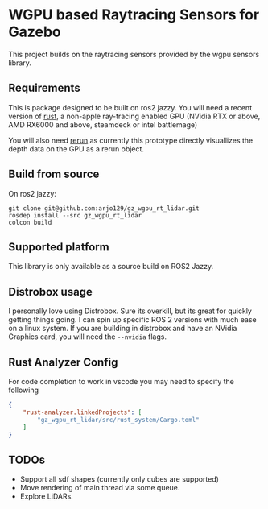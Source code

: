 # WGPU based Raytracing Sensors for Gazebo

This project builds on the raytracing sensors provided by the wgpu sensors library.

## Requirements

This is package designed to be built on ros2 jazzy. You will need a recent version of [rust](https://www.rust-lang.org/tools/install), a non-apple ray-tracing enabled GPU (NVidia RTX or above, AMD RX6000 and above, steamdeck or intel battlemage)

You will also need [rerun](https://rerun.io/) as currently this prototype directly visuallizes the depth data on the GPU as a rerun object.
## Build from source
On ros2 jazzy:
```
git clone git@github.com:arjo129/gz_wgpu_rt_lidar.git
rosdep install --src gz_wgpu_rt_lidar
colcon build
```


## Supported platform

This library is only available as a source build on ROS2 Jazzy.

## Distrobox usage
I personally love using Distrobox. Sure its overkill, but its great for quickly getting things going. I can spin up specific ROS 2 versions with much ease on a linux system. If you are building in distrobox and have an NVidia Graphics card, you will need the `--nvidia` flags.


## Rust Analyzer Config
For code completion to work in vscode you may need to specify the following
```json
{
    "rust-analyzer.linkedProjects": [
        "gz_wgpu_rt_lidar/src/rust_system/Cargo.toml"
    ]
}
```

## TODOs

- Support all sdf shapes (currently only cubes are supported)
- Move rendering of main thread via some queue.
- Explore LiDARs.